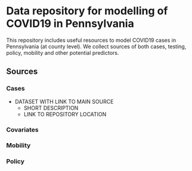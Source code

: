 # Data repository for modelling of COVID19 in Pennsylvania

This repository includes useful resources to model COVID19 cases in Pennsylvania (at county level). We collect sources of both cases, testing, policy, mobility and
other potential predictors.

## Sources

### Cases

- DATASET WITH LINK TO MAIN SOURCE  
  - SHORT DESCRIPTION 
  - LINK TO REPOSITORY LOCATION

### Covariates

### Mobility

### Policy
